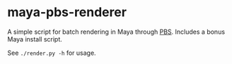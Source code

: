 # maya-pbs-renderer
A simple script for batch rendering in Maya through [PBS](https://en.wikipedia.org/wiki/Portable_Batch_System). Includes a bonus Maya install script.

See `./render.py -h` for usage.

